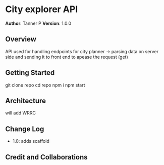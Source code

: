 # City explorer API

**Author**: Tanner P
**Version**: 1.0.0 

## Overview
API used for handling endpoints for city planner -> parsing data on server side and sending it to front end to apease the request (get)

## Getting Started
git clone repo
cd repo
npm i
npm start

## Architecture
will add WRRC

## Change Log

- 1.0: adds scaffold

## Credit and Collaborations
